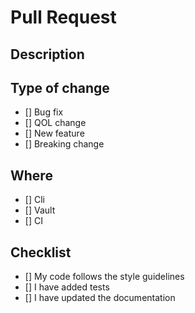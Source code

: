 # Pull Request

<!-- First of all, THANK YOU for the contribution. i really appreciate any amount of help you can give to the project :) -->

## Description

<!-- 
Please provide a general list of your changes. 
Used for the changelog :) it will be added as a changelog file to the pr when you create the PR.
If you dont want to add a changelog (in cases where you bugfixed something currently in dev), just leave this empty.
- Fixed wizard for x 
- Done other thing
  - Done sub of other thing
-->

## Type of change

<!--add new lines here if you want..-->
- [] Bug fix
- [] QOL change
- [] New feature
- [] Breaking change

## Where

<!--add new lines here if you want..-->
- [] Cli
- [] Vault
- [] CI

## Checklist

- [] My code follows the style guidelines
- [] I have added tests
- [] I have updated the documentation
